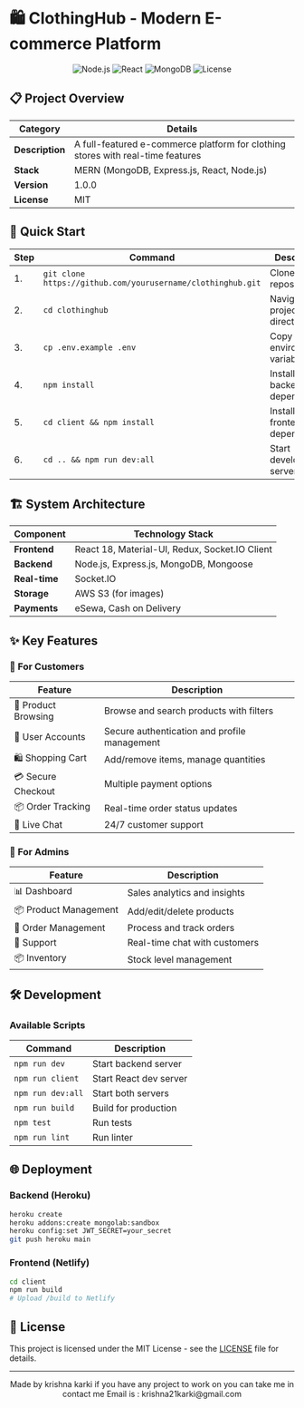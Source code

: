 # 🛍️ ClothingHub - Modern E-commerce Platform

<div align="center">
  <img src="https://img.shields.io/badge/Node.js-16.x-brightgreen" alt="Node.js">
  <img src="https://img.shields.io/badge/React-18.x-61DAFB" alt="React">
  <img src="https://img.shields.io/badge/MongoDB-5.0+-47A248" alt="MongoDB">
  <img src="https://img.shields.io/badge/License-MIT-blue" alt="License">
</div>

## 📋 Project Overview

| Category        | Details                                                                 |
|-----------------|-------------------------------------------------------------------------|
| **Description** | A full-featured e-commerce platform for clothing stores with real-time features |
| **Stack**       | MERN (MongoDB, Express.js, React, Node.js)                             |
| **Version**     | 1.0.0                                                                  |
| **License**     | MIT                                                                    |

## 🚀 Quick Start

| Step | Command | Description |
|------|---------|-------------|
| 1.   | `git clone https://github.com/yourusername/clothinghub.git` | Clone the repository |
| 2.   | `cd clothinghub` | Navigate to project directory |
| 3.   | `cp .env.example .env` | Copy environment variables |
| 4.   | `npm install` | Install backend dependencies |
| 5.   | `cd client && npm install` | Install frontend dependencies |
| 6.   | `cd .. && npm run dev:all` | Start development servers |

## 🏗️ System Architecture

| Component       | Technology Stack |
|----------------|------------------|
| **Frontend**   | React 18, Material-UI, Redux, Socket.IO Client |
| **Backend**    | Node.js, Express.js, MongoDB, Mongoose |
| **Real-time**  | Socket.IO |
| **Storage**    | AWS S3 (for images) |
| **Payments**   | eSewa, Cash on Delivery |

## ✨ Key Features

### 👕 For Customers
| Feature | Description |
|---------|-------------|
| 🛒 Product Browsing | Browse and search products with filters |
| 🔐 User Accounts | Secure authentication and profile management |
| 🛍️ Shopping Cart | Add/remove items, manage quantities |
| 💳 Secure Checkout | Multiple payment options |
| 📦 Order Tracking | Real-time order status updates |
| 💬 Live Chat | 24/7 customer support |

### 👔 For Admins
| Feature | Description |
|---------|-------------|
| 📊 Dashboard | Sales analytics and insights |
| 📦 Product Management | Add/edit/delete products |
| 📝 Order Management | Process and track orders |
| 💬 Support | Real-time chat with customers |
| 📦 Inventory | Stock level management |

## 🛠️ Development

### Available Scripts

| Command | Description |
|---------|-------------|
| `npm run dev` | Start backend server |
| `npm run client` | Start React dev server |
| `npm run dev:all` | Start both servers |
| `npm run build` | Build for production |
| `npm test` | Run tests |
| `npm run lint` | Run linter |

## 🌐 Deployment

### Backend (Heroku)
```bash
heroku create
heroku addons:create mongolab:sandbox
heroku config:set JWT_SECRET=your_secret
git push heroku main
```

### Frontend (Netlify)
```bash
cd client
npm run build
# Upload /build to Netlify
```

## 📝 License

This project is licensed under the MIT License - see the [LICENSE](LICENSE) file for details.

---
<div align="center">
  Made by krishna karki
  if you have any project to work on you can take me in contact me Email is : krishna21karki@gmail.com 
</div>
